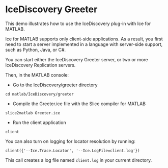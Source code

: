 # IceDiscovery Greeter

This demo illustrates how to use the IceDiscovery plug-in with Ice for MATLAB.

Ice for MATLAB supports only client-side applications. As a result, you first need to start a server implemented in a
language with server-side support, such as Python, Java, or C#.

You can start either the IceDiscovery Greeter server, or two or more IceDiscovery Replication servers.

Then, in the MATLAB console:

- Go to the IceDiscovery/greeter directory

```shell
cd matlab/IceDiscovery/greeter
```

- Compile the Greeter.ice file with the Slice compiler for MATLAB

```shell
slice2matlab Greeter.ice
```

- Run the client application

```shell
client
```

You can also turn on logging for locator resolution by running:

```shell
client({'--Ice.Trace.Locator', '--Ice.LogFile=client.log'})
```

This call creates a log file named `client.log` in your current directory.
